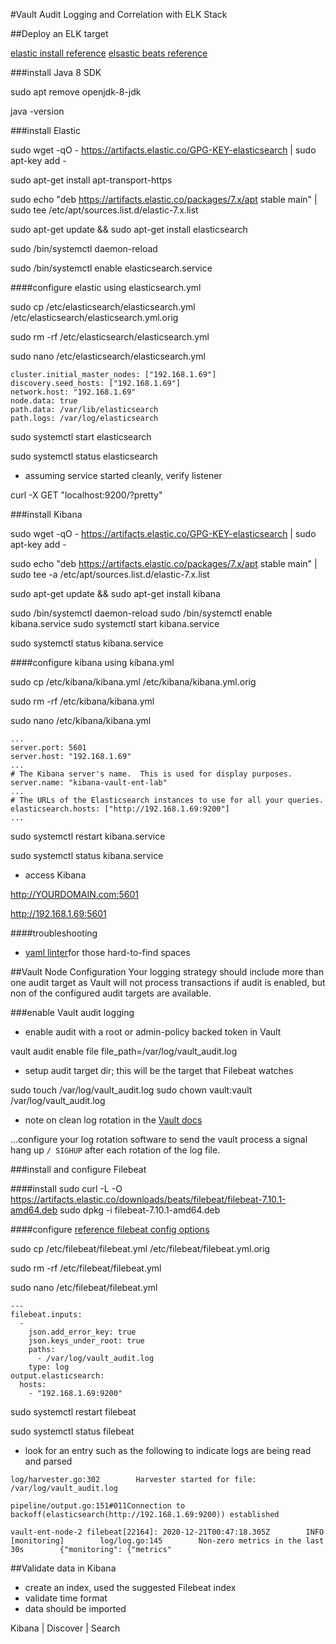 #Vault Audit Logging and Correlation with ELK Stack

##Deploy an ELK target

[elastic install reference](https://www.elastic.co/guide/en/elasticsearch/reference/current/deb.html)
[elsastic beats reference](https://www.elastic.co/guide/en/beats/filebeat/current/filebeat-installation-configuration.html)

###install Java 8 SDK

sudo apt remove openjdk-8-jdk

java -version

###install Elastic

sudo wget -qO - https://artifacts.elastic.co/GPG-KEY-elasticsearch | sudo apt-key add -

sudo apt-get install apt-transport-https

sudo echo "deb https://artifacts.elastic.co/packages/7.x/apt stable main" | sudo tee /etc/apt/sources.list.d/elastic-7.x.list

sudo apt-get update && sudo apt-get install elasticsearch

sudo /bin/systemctl daemon-reload

sudo /bin/systemctl enable elasticsearch.service

####configure elastic using elasticsearch.yml

sudo cp /etc/elasticsearch/elasticsearch.yml /etc/elasticsearch/elasticsearch.yml.orig

sudo rm -rf /etc/elasticsearch/elasticsearch.yml

sudo nano /etc/elasticsearch/elasticsearch.yml

```
cluster.initial_master_nodes: ["192.168.1.69"]
discovery.seed_hosts: ["192.168.1.69"]
network.host: "192.168.1.69"
node.data: true
path.data: /var/lib/elasticsearch
path.logs: /var/log/elasticsearch
```

sudo systemctl start elasticsearch

sudo systemctl status elasticsearch

- assuming service started cleanly, verify listener

curl -X GET "localhost:9200/?pretty"

###install Kibana

sudo wget -qO - https://artifacts.elastic.co/GPG-KEY-elasticsearch | sudo apt-key add -

sudo echo "deb https://artifacts.elastic.co/packages/7.x/apt stable main" | sudo tee -a /etc/apt/sources.list.d/elastic-7.x.list

sudo apt-get update && sudo apt-get install kibana

sudo /bin/systemctl daemon-reload
sudo /bin/systemctl enable kibana.service
sudo systemctl start kibana.service

sudo systemctl status kibana.service

####configure kibana using kibana.yml

sudo cp /etc/kibana/kibana.yml /etc/kibana/kibana.yml.orig

sudo rm -rf /etc/kibana/kibana.yml

sudo nano /etc/kibana/kibana.yml

```
...
server.port: 5601
server.host: "192.168.1.69"
...
# The Kibana server's name.  This is used for display purposes.
server.name: "kibana-vault-ent-lab"
...
# The URLs of the Elasticsearch instances to use for all your queries.
elasticsearch.hosts: ["http://192.168.1.69:9200"]
...
```

sudo systemctl restart kibana.service

sudo systemctl status kibana.service

- access Kibana

http://YOURDOMAIN.com:5601

http://192.168.1.69:5601

####troubleshooting

- [yaml linter](http://www.yamllint.com)for those hard-to-find spaces

##Vault Node Configuration
Your logging strategy should include more than one audit target as Vault will not process transactions if audit is enabled, but non of the configured audit targets are available.

###enable Vault audit logging
- enable audit with a root or admin-policy backed token in Vault

vault audit enable file file_path=/var/log/vault_audit.log

- setup audit target dir; this will be the target that Filebeat watches

sudo touch /var/log/vault_audit.log
sudo chown vault:vault /var/log/vault_audit.log

- note on clean log rotation in the [Vault docs](https://www.vaultproject.io/docs/audit/file#log-file-rotation)

...configure your log rotation software to send the vault process a signal hang up `/ SIGHUP` after each rotation of the log file.

###install and configure Filebeat

####install
sudo curl -L -O https://artifacts.elastic.co/downloads/beats/filebeat/filebeat-7.10.1-amd64.deb
sudo dpkg -i filebeat-7.10.1-amd64.deb

####configure
[reference filebeat config options](https://www.elastic.co/guide/en/beats/filebeat/current/filebeat-input-log.html#filebeat-input-log-config-json)

sudo cp /etc/filebeat/filebeat.yml /etc/filebeat/filebeat.yml.orig

sudo rm -rf /etc/filebeat/filebeat.yml

sudo nano /etc/filebeat/filebeat.yml

```
---
filebeat.inputs:
  -
    json.add_error_key: true
    json.keys_under_root: true
    paths:
      - /var/log/vault_audit.log
    type: log
output.elasticsearch:
  hosts:
    - "192.168.1.69:9200"
```

sudo systemctl restart filebeat

sudo systemctl status filebeat

- look for an entry such as the following to indicate logs are being read and parsed

```
log/harvester.go:302        Harvester started for file: /var/log/vault_audit.log

pipeline/output.go:151#011Connection to backoff(elasticsearch(http://192.168.1.69:9200)) established

vault-ent-node-2 filebeat[22164]: 2020-12-21T00:47:18.305Z        INFO        [monitoring]        log/log.go:145        Non-zero metrics in the last 30s        {"monitoring": {"metrics"
```


##Validate data in Kibana

- create an index, used the suggested Filebeat index
- validate time format
- data should be imported

Kibana | Discover | Search
